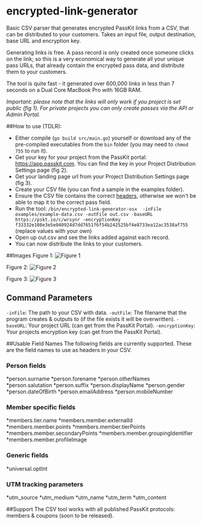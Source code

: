 # encrypted-link-generator
Basic CSV parser that generates encrypted PassKit links from a CSV, that can be distributed to your customers. Takes an input file, output destination, base URL and encryption key.

Generating links is free. A pass record is only created once someone clicks on the link; so this is a very
economical way to generate all your unique pass URLs, that already contain the encrypted pass data, and distribute them to your customers.

The tool is quite fast - it generated over 600,000 links in less than 7 seconds on a Dual Core MacBook Pro with 16GB RAM.

_Important: please note that the links will only work if you project is set public (fig 1). For private projects you can only create passes via the API or Admin Portal._

##How to use (TDLR):
* Either compile (`go build src/main.go`) yourself or download any of the pre-compiled executables from the `bin` folder (you may need to `chmod 755` to run it).
* Get your key for your project from the PassKit portal: https://app.passkit.com. You can find the key in your Project Distribution Settings page (fig 2).
* Get your landing page url from your Project Distribution Settings page (fig 3).
* Create your CSV file (you can find a sample in the examples folder).
* Ensure the CSV file contains the correct [headers](#usable-field-names), otherwise we won't be able to map it to the correct pass field.
* Run the tool: `/bin/encrypted-link-generator-osx  -inFile examples/example-data.csv -outFile out.csv -baseURL https://pskt.io/c/wrsynr -encryptionKey f33332e108e3e5e040924d7dd7651f6f54b242525bf4e8733ea12ac3538af755` (replace values with your own)
* Open up out.csv and see the links added against each record.
* You can now distribute the links to your customers. 

##Images
Figure 1:
![Figure 1](https://passkit.com/images/github/passkit-public-setting.png "PassKit Project Settings")

Figure 2:
![Figure 2](https://passkit.com/images/github/passkit-key.png "PassKit Distribution Settings - Project Key")

Figure 3:
![Figure 3](https://passkit.com/images/github/passkit-project-url.png "PassKit Distribution Settings - Project URL")


## Command Parameters
`-inFile`: The path to your CSV with data.
`-outFile`: The filename that the program creates & outputs to (if the file exists it will be overwritten).
`-baseURL`: Your project URL (can get from the PassKit Portal).
`-encryptionKey`: Your projects encryption key (can get from the PassKit Portal).

##Usable Field Names
The following fields are currently supported. These are the field names to use as headers in your CSV.

### Person fields
*person.surname
*person.forename
*person.otherNames
*person.salutation
*person.suffix
*person.displayName
*person.gender
*person.dateOfBirth
*person.emailAddress
*person.mobileNumber

### Member specific fields
*members.tier.name
*members.member.externalId
*members.member.points
*members.member.tierPoints
*members.member.secondaryPoints
*members.member.groupingIdentifier
*members.member.profileImage

### Generic fields
*universal.optInt

### UTM tracking parameters
*utm_source
*utm_medium
*utm_name
*utm_term
*utm_content

##Support
The CSV tool works with all published PassKit protocols: members & coupons (soon to be released). 